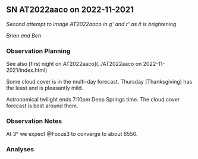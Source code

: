 ## SN AT2022aaco on 2022-11-2021

*Second attempt to image AT2022aaco in g' and r' as it is brightening*

*Brian and Ben*

### Observation Planning

See also [first night on AT2022aaco](../AT2022aaco on 2022-11-2021/index.html)

Some cloud cover is in the multi-day forecast. Thursday (Thanksgiving) has the least and is pleasantly mild.

Astronomical twilight ends 7:10pm Deep Springs time. The cloud cover forecast is best around them.

### Observation Notes

At 3&deg; we expect @Focus3 to converge to about 6550.

### Analyses
